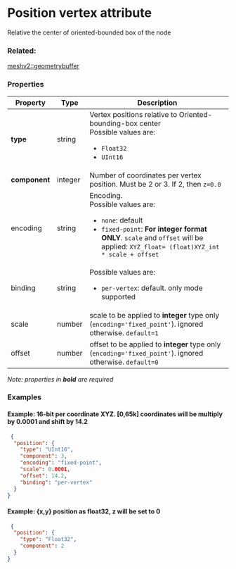# Position vertex attribute

Relative the center of oriented-bounded box of the node

### Related:

[meshv2::geometrybuffer](geometrybuffer.md)
### Properties

| Property | Type | Description |
| --- | --- | --- |
| **type** | string | Vertex positions relative to Oriented-bounding-box center<div>Possible values are:<ul><li>`Float32`</li><li>`UInt16`</li></ul></div> |
| **component** | integer | Number of coordinates per vertex position. Must be 2 or 3. If 2, then `z=0.0` |
| encoding | string | Encoding. <div>Possible values are:<ul><li>`none`: default</li><li>`fixed-point`: **For integer format ONLY**. `scale` and `offset` will be applied: `XYZ_float= (float)XYZ_int * scale + offset`</li></ul></div> |
| binding | string | <div>Possible values are:<ul><li>`per-vertex`: default. only mode supported</li></ul></div> |
| scale | number | scale to be applied to **integer** type only (`encoding='fixed_point'`). ignored otherwise. `default=1` |
| offset | number | offset to be applied to **integer** type only (`encoding='fixed_point'`). ignored otherwise. `default=0` |

*Note: properties in **bold** are required*

### Examples 

#### Example: 16-bit per coordinate XYZ. [0,65k] coordinates will be multiply by 0.0001 and shift by 14.2 

```json
 {
  "position": {
    "type": "UInt16",
    "component": 3,
    "encoding": "fixed-point",
    "scale": 0.0001,
    "offset": 14.2,
    "binding": "per-vertex"
  }
} 
```

#### Example: {x,y} position as float32, z will be set to 0 

```json
 {
  "position": {
    "type": "Float32",
    "component": 2
  }
} 
```

